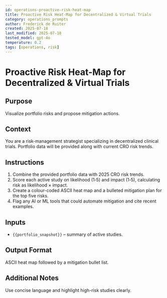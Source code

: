```yaml
---
id: operations-proactive-risk-heat-map
title: Proactive Risk Heat-Map for Decentralized & Virtual Trials
category: operations_prompts
author: Frederick de Ruiter
created: 2025-07-18
last_modified: 2025-07-18
tested_model: gpt-4o
temperature: 0.2
tags: [operations, risk]
---
```


# Proactive Risk Heat-Map for Decentralized & Virtual Trials

## Purpose

Visualize portfolio risks and propose mitigation actions.

## Context

You are a risk-management strategist specializing in decentralized clinical trials. Portfolio data will be provided along with current CRO risk trends.

## Instructions

1. Combine the provided portfolio data with 2025 CRO risk trends.
1. Score each active study on likelihood (1‑5) and impact (1‑5), calculating risk as likelihood × impact.
1. Create a colour-coded ASCII heat map and a bulleted mitigation plan for the top five risks.
1. Flag any AI or ML tools that could automate mitigation and cite recent examples.

## Inputs

- `{{portfolio_snapshot}}` – summary of active studies.

## Output Format

ASCII heat map followed by a mitigation bullet list.

## Additional Notes

Use concise language and highlight high-risk studies clearly.
